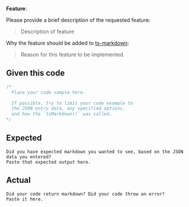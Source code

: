 **Feature**:

Please provide a brief description of the requested feature:

> Description of feature

Why the feature should be added to [ts-markdown](https://github.com/kgar/ts-markdown):

> Reason for this feature to be implemented.

## Given this code

```ts
/*
  Place your code sample here.

  If possible, try to limit your code example to 
  the JSON entry data, any specified options, 
  and how the `tsMarkdown()` was called.
*/
```

## Expected

```
Did you have expected markdown you wanted to see, based on the JSON data you entered?
Paste that expected output here.
```

## Actual

```
Did your code return markdown? Did your code throw an error?
Paste it here.
```
